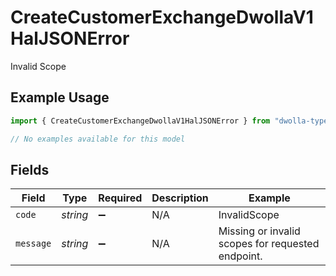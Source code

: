 # CreateCustomerExchangeDwollaV1HalJSONError

Invalid Scope

## Example Usage

```typescript
import { CreateCustomerExchangeDwollaV1HalJSONError } from "dwolla-typescript/models/errors";

// No examples available for this model
```

## Fields

| Field                                             | Type                                              | Required                                          | Description                                       | Example                                           |
| ------------------------------------------------- | ------------------------------------------------- | ------------------------------------------------- | ------------------------------------------------- | ------------------------------------------------- |
| `code`                                            | *string*                                          | :heavy_minus_sign:                                | N/A                                               | InvalidScope                                      |
| `message`                                         | *string*                                          | :heavy_minus_sign:                                | N/A                                               | Missing or invalid scopes for requested endpoint. |